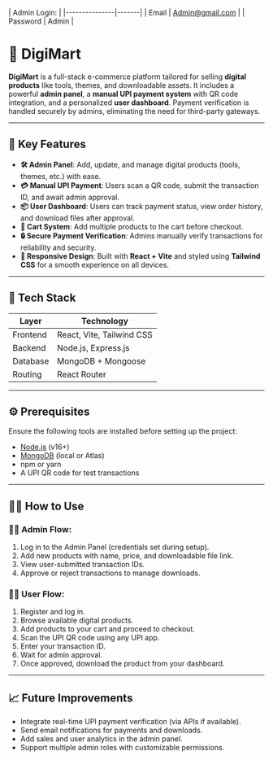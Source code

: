 | Admin Login: |
|---------------|-------|
| Email | Admin@gmail.com |
| Password | Admin |


# 🚀 DigiMart

**DigiMart** is a full-stack e-commerce platform tailored for selling **digital products** like tools, themes, and downloadable assets. It includes a powerful **admin panel**, a **manual UPI payment system** with QR code integration, and a personalized **user dashboard**. Payment verification is handled securely by admins, eliminating the need for third-party gateways.

---

## 🔑 Key Features

- **🛠️ Admin Panel**: Add, update, and manage digital products (tools, themes, etc.) with ease.
- **💳 Manual UPI Payment**: Users scan a QR code, submit the transaction ID, and await admin approval.
- **📦 User Dashboard**: Users can track payment status, view order history, and download files after approval.
- **🛒 Cart System**: Add multiple products to the cart before checkout.
- **🔒 Secure Payment Verification**: Admins manually verify transactions for reliability and security.
- **📱 Responsive Design**: Built with **React + Vite** and styled using **Tailwind CSS** for a smooth experience on all devices.

---

## 🧰 Tech Stack

| Layer     | Technology               |
|-----------|--------------------------|
| Frontend  | React, Vite, Tailwind CSS|
| Backend   | Node.js, Express.js      |
| Database  | MongoDB + Mongoose       |
| Routing   | React Router             |

---

## ⚙️ Prerequisites

Ensure the following tools are installed before setting up the project:

- [Node.js](https://nodejs.org/) (v16+)
- [MongoDB](https://www.mongodb.com/) (local or Atlas)
- npm or yarn
- A UPI QR code for test transactions

---

## 🧑‍💻 How to Use

### 👩‍💼 Admin Flow:

1. Log in to the Admin Panel (credentials set during setup).
2. Add new products with name, price, and downloadable file link.
3. View user-submitted transaction IDs.
4. Approve or reject transactions to manage downloads.

### 🧑‍💻 User Flow:

1. Register and log in.
2. Browse available digital products.
3. Add products to your cart and proceed to checkout.
4. Scan the UPI QR code using any UPI app.
5. Enter your transaction ID.
6. Wait for admin approval.
7. Once approved, download the product from your dashboard.

---

## 📈 Future Improvements

- Integrate real-time UPI payment verification (via APIs if available).
- Send email notifications for payments and downloads.
- Add sales and user analytics in the admin panel.
- Support multiple admin roles with customizable permissions.
